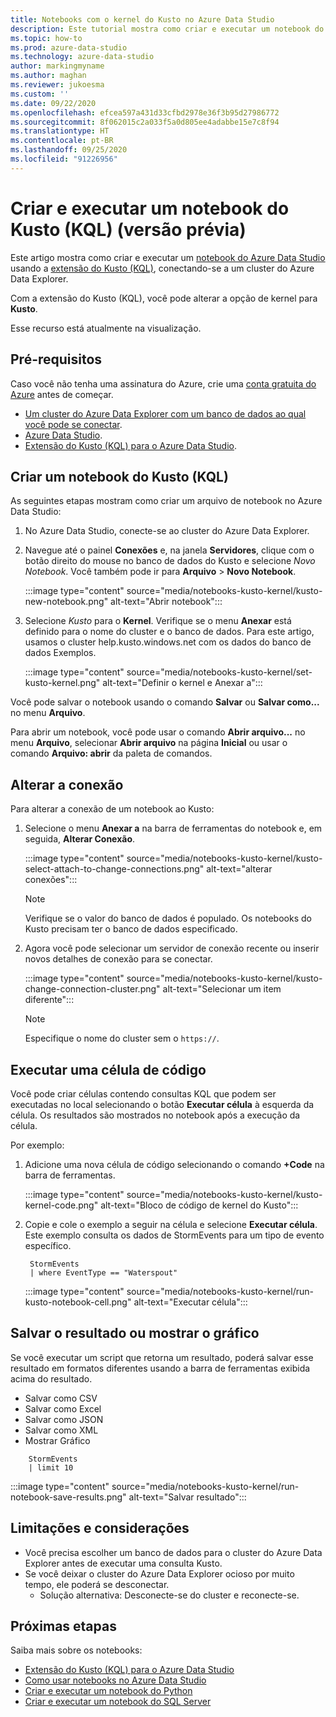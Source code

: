 ```yaml
---
title: Notebooks com o kernel do Kusto no Azure Data Studio
description: Este tutorial mostra como criar e executar um notebook do Kusto.
ms.topic: how-to
ms.prod: azure-data-studio
ms.technology: azure-data-studio
author: markingmyname
ms.author: maghan
ms.reviewer: jukoesma
ms.custom: ''
ms.date: 09/22/2020
ms.openlocfilehash: efcea597a431d33cfbd2978e36f3b95d27986772
ms.sourcegitcommit: 8f062015c2a033f5a0d805ee4adabbe15e7c8f94
ms.translationtype: HT
ms.contentlocale: pt-BR
ms.lasthandoff: 09/25/2020
ms.locfileid: "91226956"
---
```

# <a name="create-and-run-a-kusto-kql-notebook-preview"></a>Criar e executar um notebook do Kusto (KQL) (versão prévia)

Este artigo mostra como criar e executar um [notebook do Azure Data Studio](../notebooks-guidance.md) usando a [extensão do Kusto (KQL)](../extensions/kusto-extension.md), conectando-se a um cluster do Azure Data Explorer.

Com a extensão do Kusto (KQL), você pode alterar a opção de kernel para **Kusto**.

Esse recurso está atualmente na visualização.

## <a name="prerequisites"></a>Pré-requisitos

Caso você não tenha uma assinatura do Azure, crie uma [conta gratuita do Azure](https://azure.microsoft.com/free/) antes de começar.

- [Um cluster do Azure Data Explorer com um banco de dados ao qual você pode se conectar](https://docs.microsoft.com/azure/data-explorer/create-cluster-database-portal).
- [Azure Data Studio](../download-azure-data-studio.md).
- [Extensão do Kusto (KQL) para o Azure Data Studio](../extensions/kusto-extension.md).

## <a name="create-a-kusto-kql-notebook"></a>Criar um notebook do Kusto (KQL)

As seguintes etapas mostram como criar um arquivo de notebook no Azure Data Studio:

1. No Azure Data Studio, conecte-se ao cluster do Azure Data Explorer.

2. Navegue até o painel **Conexões** e, na janela **Servidores**, clique com o botão direito do mouse no banco de dados do Kusto e selecione *Novo Notebook*. Você também pode ir para **Arquivo** > **Novo Notebook**.

   :::image type="content" source="media/notebooks-kusto-kernel/kusto-new-notebook.png" alt-text="Abrir notebook":::

3. Selecione *Kusto* para o **Kernel**. Verifique se o menu **Anexar** está definido para o nome do cluster e o banco de dados. Para este artigo, usamos o cluster help.kusto.windows.net com os dados do banco de dados Exemplos.

   :::image type="content" source="media/notebooks-kusto-kernel/set-kusto-kernel.png" alt-text="Definir o kernel e Anexar a":::

Você pode salvar o notebook usando o comando **Salvar** ou **Salvar como...** no menu **Arquivo**.

Para abrir um notebook, você pode usar o comando **Abrir arquivo...** no menu **Arquivo**, selecionar **Abrir arquivo** na página **Inicial** ou usar o comando **Arquivo: abrir** da paleta de comandos.

## <a name="change-the-connection"></a>Alterar a conexão

Para alterar a conexão de um notebook ao Kusto:

1. Selecione o menu **Anexar a** na barra de ferramentas do notebook e, em seguida, **Alterar Conexão**.

   :::image type="content" source="media/notebooks-kusto-kernel/kusto-select-attach-to-change-connections.png" alt-text="alterar conexões":::

   > [!Note]
   > Verifique se o valor do banco de dados é populado. Os notebooks do Kusto precisam ter o banco de dados especificado.

2. Agora você pode selecionar um servidor de conexão recente ou inserir novos detalhes de conexão para se conectar.

   :::image type="content" source="media/notebooks-kusto-kernel/kusto-change-connection-cluster.png" alt-text="Selecionar um item diferente":::

   > [!Note]
   > Especifique o nome do cluster sem o `https://`.

## <a name="run-a-code-cell"></a>Executar uma célula de código

Você pode criar células contendo consultas KQL que podem ser executadas no local selecionando o botão **Executar célula** à esquerda da célula. Os resultados são mostrados no notebook após a execução da célula.

Por exemplo:

1. Adicione uma nova célula de código selecionando o comando **+Code** na barra de ferramentas.

   :::image type="content" source="media/notebooks-kusto-kernel/kusto-kernel-code.png" alt-text="Bloco de código de kernel do Kusto":::

2. Copie e cole o exemplo a seguir na célula e selecione **Executar célula**. Este exemplo consulta os dados de StormEvents para um tipo de evento específico.

   ```kusto
    StormEvents
    | where EventType == "Waterspout"
   ```

   :::image type="content" source="media/notebooks-kusto-kernel/run-kusto-notebook-cell.png" alt-text="Executar célula":::

## <a name="save-the-result-or-show-chart"></a>Salvar o resultado ou mostrar o gráfico

Se você executar um script que retorna um resultado, poderá salvar esse resultado em formatos diferentes usando a barra de ferramentas exibida acima do resultado.

- Salvar como CSV
- Salvar como Excel
- Salvar como JSON
- Salvar como XML
- Mostrar Gráfico

```kusto
    StormEvents
    | limit 10
```

:::image type="content" source="media/notebooks-kusto-kernel/run-notebook-save-results.png" alt-text="Salvar resultado":::

## <a name="limitations-and-considerations"></a>Limitações e considerações

- Você precisa escolher um banco de dados para o cluster do Azure Data Explorer antes de executar uma consulta Kusto.
- Se você deixar o cluster do Azure Data Explorer ocioso por muito tempo, ele poderá se desconectar.
    - Solução alternativa: Desconecte-se do cluster e reconecte-se.

## <a name="next-steps"></a>Próximas etapas

Saiba mais sobre os notebooks:

- [Extensão do Kusto (KQL) para o Azure Data Studio](../extensions/kusto-extension.md)
- [Como usar notebooks no Azure Data Studio](../notebooks-guidance.md)
- [Criar e executar um notebook do Python](../notebooks-tutorial-python-kernel.md)
- [Criar e executar um notebook do SQL Server](../notebooks-tutorial-sql-kernel.md)
